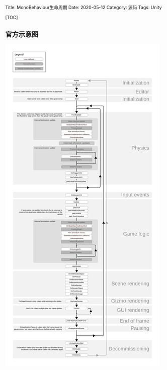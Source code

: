Title: MonoBehaviour生命周期
Date: 2020-05-12
Category: 源码
Tags: Unity

[TOC]

## 官方示意图

![lifecycle](./monobehaviour_flowchart.svg)